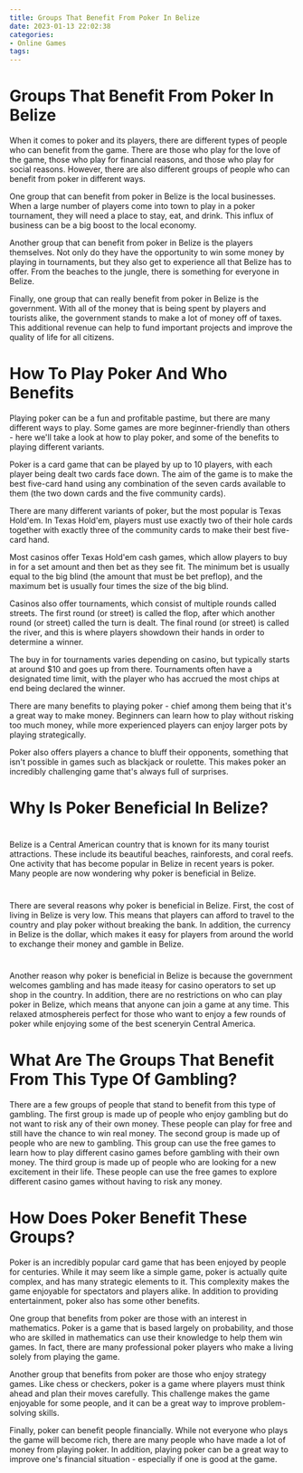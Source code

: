 ```yaml
---
title: Groups That Benefit From Poker In Belize
date: 2023-01-13 22:02:38
categories:
- Online Games
tags:
---
```



#  Groups That Benefit From Poker In Belize

When it comes to poker and its players, there are different types of people who can benefit from the game. There are those who play for the love of the game, those who play for financial reasons, and those who play for social reasons. However, there are also different groups of people who can benefit from poker in different ways.

One group that can benefit from poker in Belize is the local businesses. When a large number of players come into town to play in a poker tournament, they will need a place to stay, eat, and drink. This influx of business can be a big boost to the local economy.

Another group that can benefit from poker in Belize is the players themselves. Not only do they have the opportunity to win some money by playing in tournaments, but they also get to experience all that Belize has to offer. From the beaches to the jungle, there is something for everyone in Belize.

Finally, one group that can really benefit from poker in Belize is the government. With all of the money that is being spent by players and tourists alike, the government stands to make a lot of money off of taxes. This additional revenue can help to fund important projects and improve the quality of life for all citizens.

#  How To Play Poker And Who Benefits

Playing poker can be a fun and profitable pastime, but there are many different ways to play. Some games are more beginner-friendly than others - here we'll take a look at how to play poker, and some of the benefits to playing different variants.

Poker is a card game that can be played by up to 10 players, with each player being dealt two cards face down. The aim of the game is to make the best five-card hand using any combination of the seven cards available to them (the two down cards and the five community cards).

There are many different variants of poker, but the most popular is Texas Hold'em. In Texas Hold'em, players must use exactly two of their hole cards together with exactly three of the community cards to make their best five-card hand.

Most casinos offer Texas Hold'em cash games, which allow players to buy in for a set amount and then bet as they see fit. The minimum bet is usually equal to the big blind (the amount that must be bet preflop), and the maximum bet is usually four times the size of the big blind.

Casinos also offer tournaments, which consist of multiple rounds called streets. The first round (or street) is called the flop, after which another round (or street) called the turn is dealt. The final round (or street) is called the river, and this is where players showdown their hands in order to determine a winner.

The buy in for tournaments varies depending on casino, but typically starts at around $10 and goes up from there. Tournaments often have a designated time limit, with the player who has accrued the most chips at end being declared the winner.

There are many benefits to playing poker - chief among them being that it's a great way to make money. Beginners can learn how to play without risking too much money, while more experienced players can enjoy larger pots by playing strategically.

Poker also offers players a chance to bluff their opponents, something that isn't possible in games such as blackjack or roulette. This makes poker an incredibly challenging game that's always full of surprises.

#  Why Is Poker Beneficial In Belize?

#

Belize is a Central American country that is known for its many tourist attractions. These include its beautiful beaches, rainforests, and coral reefs. One activity that has become popular in Belize in recent years is poker. Many people are now wondering why poker is beneficial in Belize.

#

There are several reasons why poker is beneficial in Belize. First, the cost of living in Belize is very low. This means that players can afford to travel to the country and play poker without breaking the bank. In addition, the currency in Belize is the dollar, which makes it easy for players from around the world to exchange their money and gamble in Belize.

#

Another reason why poker is beneficial in Belize is because the government welcomes gambling and has made iteasy for casino operators to set up shop in the country. In addition, there are no restrictions on who can play poker in Belize, which means that anyone can join a game at any time. This relaxed atmosphereis perfect for those who want to enjoy a few rounds of poker while enjoying some of the best sceneryin Central America.

#  What Are The Groups That Benefit From This Type Of Gambling?

There are a few groups of people that stand to benefit from this type of gambling. The first group is made up of people who enjoy gambling but do not want to risk any of their own money. These people can play for free and still have the chance to win real money. The second group is made up of people who are new to gambling. This group can use the free games to learn how to play different casino games before gambling with their own money. The third group is made up of people who are looking for a new excitement in their life. These people can use the free games to explore different casino games without having to risk any money.

#  How Does Poker Benefit These Groups?

Poker is an incredibly popular card game that has been enjoyed by people for centuries. While it may seem like a simple game, poker is actually quite complex, and has many strategic elements to it. This complexity makes the game enjoyable for spectators and players alike. In addition to providing entertainment, poker also has some other benefits.

One group that benefits from poker are those with an interest in mathematics. Poker is a game that is based largely on probability, and those who are skilled in mathematics can use their knowledge to help them win games. In fact, there are many professional poker players who make a living solely from playing the game.

Another group that benefits from poker are those who enjoy strategy games. Like chess or checkers, poker is a game where players must think ahead and plan their moves carefully. This challenge makes the game enjoyable for some people, and it can be a great way to improve problem-solving skills.

Finally, poker can benefit people financially. While not everyone who plays the game will become rich, there are many people who have made a lot of money from playing poker. In addition, playing poker can be a great way to improve one's financial situation - especially if one is good at the game.